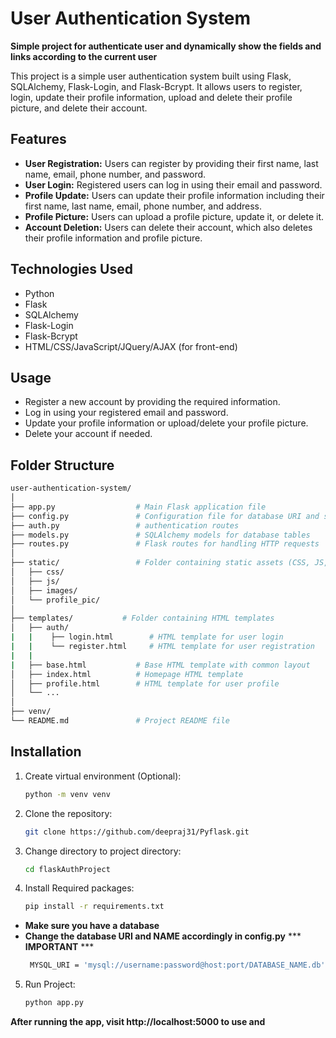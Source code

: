 # User Authentication System 
**Simple project for authenticate user and dynamically show the fields and links according to the current user**

This project is a simple user authentication system built using Flask, SQLAlchemy, Flask-Login, and Flask-Bcrypt. It allows users to register, login, update their profile information, upload and delete their profile picture, and delete their account.

## Features

- **User Registration:** Users can register by providing their first name, last name, email, phone number, and password.
- **User Login:** Registered users can log in using their email and password.
- **Profile Update:** Users can update their profile information including their first name, last name, email, phone number, and address.
- **Profile Picture:** Users can upload a profile picture, update it, or delete it.
- **Account Deletion:** Users can delete their account, which also deletes their profile information and profile picture.

## Technologies Used

- Python
- Flask
- SQLAlchemy
- Flask-Login
- Flask-Bcrypt
- HTML/CSS/JavaScript/JQuery/AJAX (for front-end)

## Usage

- Register a new account by providing the required information.
- Log in using your registered email and password.
- Update your profile information or upload/delete your profile picture.
- Delete your account if needed.



## Folder Structure

```bash
user-authentication-system/
│
├── app.py                  # Main Flask application file
├── config.py               # Configuration file for database URI and secret key
├── auth.py                 # authentication routes
├── models.py               # SQLAlchemy models for database tables
├── routes.py               # Flask routes for handling HTTP requests
│
├── static/                 # Folder containing static assets (CSS, JS, images)
│   ├── css/
│   ├── js/
│   ├── images/
│   └── profile_pic/
│
├── templates/           # Folder containing HTML templates
│   ├── auth/
|   |    ├── login.html        # HTML template for user login
|   |    └── register.html     # HTML template for user registration
|   |
|   ├── base.html           # Base HTML template with common layout
│   ├── index.html          # Homepage HTML template
│   ├── profile.html        # HTML template for user profile
│   └── ...
│
├── venv/
└── README.md               # Project README file
```

## Installation

  
1. Create virtual environment (Optional):
   ```bash
   python -m venv venv 
   ```


2. Clone the repository:
   ```bash
   git clone https://github.com/deepraj31/Pyflask.git
   ```


3. Change directory to project directory:
   ```bash
   cd flaskAuthProject
   ```

    
4. Install Required packages:
   ```bash
   pip install -r requirements.txt
   ```


- **Make sure you have a database**
- **Change the database URI and NAME accordingly in config.py**  *** **IMPORTANT** ***
  ```bash
   MYSQL_URI = 'mysql://username:password@host:port/DATABASE_NAME.db'
   ```

   
5. Run Project:
   ```bash
   python app.py
   ```
   
**After running the app, visit http://localhost:5000 to use and**